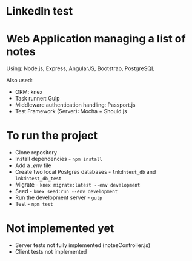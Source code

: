 # LinkedIn test

# Web Application managing a list of notes

Using:
Node.js, Express, AngularJS, Bootstrap, PostgreSQL

Also used:
 - ORM: knex
 - Task runner: Gulp
 - Middleware authentication handling: Passport.js
 - Test Framework (Server): Mocha + Should.js


# To run the project

 - Clone repository
 - Install dependencies - `npm install`
 - Add a *.env* file
 - Create two local Postgres databases - `lnkdntest_db` and `lnkdntest_db_test`
 - Migrate - `knex migrate:latest --env development`
 - Seed - `knex seed:run --env development`
 - Run the development server - `gulp`
 - Test - `npm test`


# Not implemented yet

 - Server tests not fully implemented (notesController.js)
 - Client tests not implemented